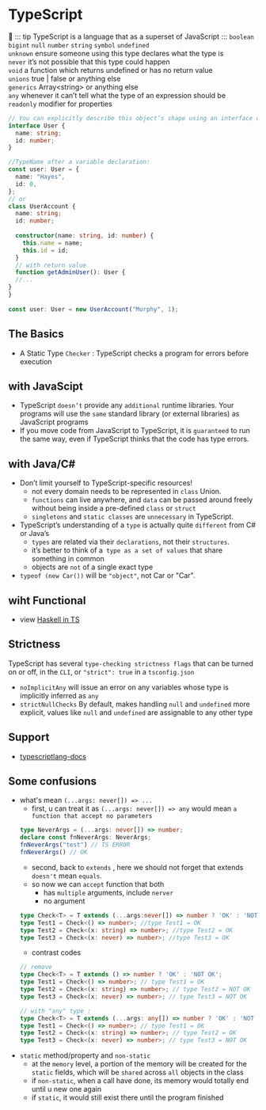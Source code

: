 # TypeScript
:pig:
::: tip 
TypeScript is a language that as a superset of JavaScript
:::
`boolean` `bigint`  `null`  `number`  `string`  `symbol`  `undefined`  
`unknown` ensure someone using this type declares what the type is  
`never` it’s not possible that this type could happen  
`void` a function which returns undefined or has no return value   
`unions` true | false or anything else  
`generics` Array\<string\> or anything else  
`any` whenever it can’t tell what the type of an expression should be  
`readonly` modifier for properties  
``` ts
// You can explicitly describe this object’s shape using an interface declaration:
interface User {
  name: string;
  id: number;
}

//TypeName after a variable declaration:
const user: User = {
  name: "Hayes",
  id: 0,
};
// or
class UserAccount {
  name: string;
  id: number;
 
  constructor(name: string, id: number) {
    this.name = name;
    this.id = id;
  }
  // with return value
  function getAdminUser(): User {
  //...
}
}
 
const user: User = new UserAccount("Murphy", 1);
```

## The Basics
- A Static Type `Checker` : TypeScript checks a program for errors before execution
## with JavaScipt
- TypeScript `doesn’t` provide any `additional` runtime libraries. Your programs will use the `same` standard library (or external libraries) as JavaScript programs
- If you move code from JavaScript to TypeScript, it is `guaranteed` to run the same way, even if TypeScript thinks that the code has type errors.
## with Java/C#
- Don’t limit yourself to TypeScript-specific resources!
  - not every domain needs to be represented in `class` Union.
  - `functions` can live anywhere, and `data` can be passed around freely without being inside a pre-defined `class` or `struct`
  - `singletons` and `static classes` are `unnecessary` in TypeScript.
- TypeScript’s understanding of a `type` is actually quite `different` from C# or Java’s
  - `types` are related via their `declarations`, not their `structures`.
  - it’s better to think of a` type as a set of values` that share something in common
  - objects are `not` of a single exact type
- `typeof (new Car())` will be `"object"`, not Car or "Car".

## wiht Functional 
- view [Haskell in TS](https://www.typescriptlang.org/docs/handbook/typescript-in-5-minutes-func.html)

## Strictness
TypeScript has several `type-checking strictness flags` that can be turned on or off, in the `CLI`, or `"strict": true` in a `tsconfig.json`
- `noImplicitAny` will issue an error on any variables whose type is implicitly inferred as `any`
- `strictNullChecks` By default, makes handling `null` and `undefined` more explicit, values like `null` and `undefined` are assignable to any other type

## Support
- [typescriptlang-docs](https://www.typescriptlang.org/docs/)

## Some confusions
- what's mean `(...args: never[]) => ...` 
  - first, u can treat it as `(...args: never[]) => any` would mean `a function that accept no parameters`
  ``` ts
  type NeverArgs = (...args: never[]) => number;
  declare const fnNeverArgs: NeverArgs;
  fnNeverArgs("test") // TS ERROR
  fnNeverArgs() // OK
  ```
  - second, back to `extends` , here we should not forget that extends `doesn't` mean `equals`. 
  - so now we can `accept` function that both
    - has `multiple` arguments, include `nerver`
    - no argument
  ``` ts
  type Check<T> = T extends (...args:never[]) => number ? 'OK' : 'NOT OK';
  type Test1 = Check<() => number>; //type Test1 = OK
  type Test2 = Check<(x: string) => number>; //type Test2 = OK
  type Test3 = Check<(x: never) => number>; //type Test3 = OK
  ```
  - contrast codes
  ``` ts
  // remove 
  type Check<T> = T extends () => number ? 'OK' : 'NOT OK';
  type Test1 = Check<() => number>; // type Test1 = OK
  type Test2 = Check<(x: string) => number>; // type Test2 = NOT OK
  type Test3 = Check<(x: never) => number>; // type Test3 = NOT OK
  
  // with "any" type :
  type Check<T> = T extends (...args: any[]) => number ? 'OK' : 'NOT OK';
  type Test1 = Check<() => number>; // type Test1 = OK
  type Test2 = Check<(x: string) => number>; // type Test2 = OK
  type Test3 = Check<(x: never) => number>; // type Test3 = NOT OK
  ```
- `static` method/property and `non-static` 
  - at the `memory` level, a portion of the memory will be created for the `static` fields, which will be `shared` across `all` objects in the class
  - if `non-static`,  when a call have done, its memory would totally end until u new one again
  - if `static`, it would still exist there until the program finished